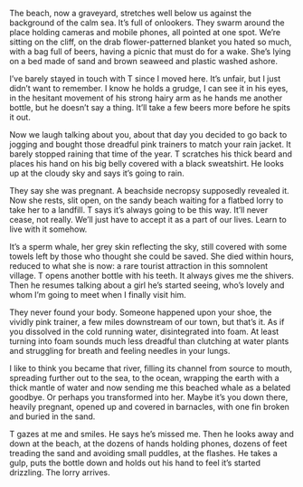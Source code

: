 The beach, now a graveyard, stretches well below us against the background of the calm sea. It’s full of onlookers. They swarm around the place holding cameras and mobile phones, all pointed at one spot. We’re sitting on the cliff, on the drab flower-patterned blanket you hated so much, with a bag full of beers, having a picnic that must do for a wake. She’s lying on a bed made of sand and brown seaweed and plastic washed ashore.

I’ve barely stayed in touch with T since I moved here. It’s unfair, but I just didn’t want to remember. I know he holds a grudge, I can see it in his eyes, in the hesitant movement of his strong hairy arm as he hands me another bottle, but he doesn’t say a thing. It’ll take a few beers more before he spits it out.

Now we laugh talking about you, about that day you decided to go back to jogging and bought those dreadful pink trainers to match your rain jacket. It barely stopped raining that time of the year. T scratches his thick beard and places his hand on his big belly covered with a black sweatshirt. He looks up at the cloudy sky and says it’s going to rain.

They say she was pregnant. A beachside necropsy supposedly revealed it. Now she rests, slit open, on the sandy beach waiting for a flatbed lorry to take her to a landfill. T says it’s always going to be this way. It’ll never cease, not really. We’ll just have to accept it as a part of our lives. Learn to live with it somehow.

It’s a sperm whale, her grey skin reflecting the sky, still covered with some towels left by those who thought she could be saved. She died within hours, reduced to what she is now: a rare tourist attraction in this somnolent village. T opens another bottle with his teeth. It always gives me the shivers. Then he resumes talking about a girl he’s started seeing, who’s lovely and whom I’m going to meet when I finally visit him.

They never found your body. Someone happened upon your shoe, the vividly pink trainer, a few miles downstream of our town, but that’s it. As if you dissolved in the cold running water, disintegrated into foam. At least turning into foam sounds much less dreadful than clutching at water plants and struggling for breath and feeling needles in your lungs.

I like to think you became that river, filling its channel from source to mouth, spreading further out to the sea, to the ocean, wrapping the earth with a thick mantle of water and now sending me this beached whale as a belated goodbye. Or perhaps you transformed into her. Maybe it’s you down there, heavily pregnant, opened up and covered in barnacles, with one fin broken and buried in the sand.

T gazes at me and smiles. He says he’s missed me. Then he looks away and down at the beach, at the dozens of hands holding phones, dozens of feet treading the sand and avoiding small puddles, at the flashes. He takes a gulp, puts the bottle down and holds out his hand to feel it’s started drizzling. The lorry arrives.